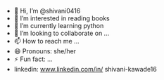 - 👋 Hi, I’m @shivani0416
- 👀 I’m interested in reading books
- 🌱 I’m currently learning python
- 💞️ I’m looking to collaborate on ...
- 📫 How to reach me ...
- 😄 Pronouns: she/her
- ⚡ Fun fact: ...
- linkedin: www.linkedin.com/in/
shivani-kawade16

<!---
shivani0416/shivani0416 is a ✨ special ✨ repository because its `README.md` (this file) appears on your GitHub profile.
You can click the Preview link to take a look at your changes.
--->
